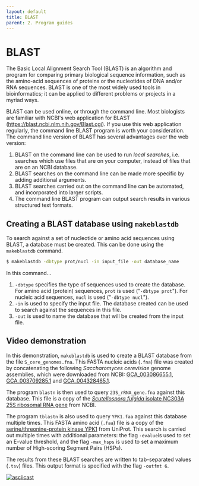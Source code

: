 ```yaml
---
layout: default
title: BLAST
parent: 2. Program guides
---
```


# BLAST

The Basic Local Alignment Search Tool (BLAST) is an algorithm and program for comparing primary biological sequence information, such as the amino-acid sequences of proteins or the nucleotides of DNA and/or RNA sequences.
BLAST is one of the most widely used tools in bioinformatics; it can be applied to different problems or projects in a myriad ways.

BLAST can be used online, or through the command line.
Most biologists are familiar with NCBI's web application for BLAST (<https://blast.ncbi.nlm.nih.gov/Blast.cgi>).
If you use this web application regularly, the command line BLAST program is worth your consideration.
The command line version of BLAST has several advantages over the web version:

1. BLAST on the command line can be used to run *local searches*, i.e. searches which use files that are on your computer, instead of files that are on an NCBI database.
2. BLAST searches on the command line can be made more specific by adding additional arguments.
3. BLAST searches carried out on the command line can be automated, and incorporated into larger scripts.
4. The command line BLAST program can output search results in various structured text formats.

## Creating a BLAST database using `makeblastdb`

To search against a set of nucleotide or amino acid sequences using BLAST, a database must be created.
This can be done using the `makeblastdb` command.

```bash
$ makeblastdb -dbtype prot/nucl -in input_file -out database_name
```

In this command...

1. `-dbtype` specifies the type of sequences used to create the database. For amino acid (protein) sequences, `prot` is used ("`-dbtype prot`"). For nucleic acid sequences, `nucl` is used ("`-dbtype nucl`").
2. `-in` is used to specify the input file. The database created can be used to search against the sequences in this file.
3. `-out` is used to name the database that will be created from the input file.

## Video demonstration

In this demonstration, `makeblastdb` is used to create a BLAST database from the file `S_cere_genomes.fna`.
This FASTA nucleic acids (`.fna`) file was created by concatenating the following *Saccharomyces cerevisiae* genome assemblies, which were downloaded from NCBI: [GCA_003086655.1](https://www.ncbi.nlm.nih.gov/assembly/GCA_003086655.1), [GCA_003709285.1](https://www.ncbi.nlm.nih.gov/assembly/GCA_003709285.1) and [GCA_004328465.1](https://www.ncbi.nlm.nih.gov/assembly/GCA_004328465.1).

The program `blastn` is then used to query `23S_rRNA_gene.fna` against this database.
This file is a copy of the [*Scutellospora fulgida* isolate NC303A 25S ribosomal RNA gene](https://www.ncbi.nlm.nih.gov/nuccore/FJ461870.1?report=fasta) from NCBI.

The program `tblastn` is also used to query `YPK1.faa` against this database multiple times.
This FASTA amino acid (`.faa`) file is a copy of the [serine/threonine-protein kinase YPK1](https://www.uniprot.org/uniprot/P12688) from UniProt.
This search is carried out multiple times with additional parameters: the flag `-evalue`is used to set an E-value threshold, and the flag `-max_hsps` is used to set a maximum number of High-scoring Segment Pairs (HSPs).

The results from these BLAST searches are written to tab-separated values (`.tsv`) files.
This output format is specified with the flag `-outfmt 6`.

[![asciicast](https://asciinema.org/a/327279.svg)](https://asciinema.org/a/327279?autoplay=1)
